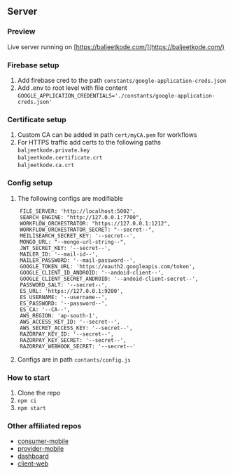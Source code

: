 ## Server

### Preview
Live server running on [https://baljeetkode.com/](https://baljeetkode.com/)

### Firebase setup
1. Add firebase cred to the path ```constants/google-application-creds.json```
2. Add .env to root level with file content <br>```GOOGLE_APPLICATION_CREDENTIALS='./constants/google-application-creds.json'```


### Certificate setup
1. Custom CA can be added in path ```cert/myCA.pem``` for workflows
2. For HTTPS traffic add certs to the following paths <br>```baljeetkode.private.key```<br>```baljeetkode.certificate.crt```<br>```baljeetkode.ca.crt```

### Config setup
1. The following configs are modifiable
```
    FILE_SERVER: 'http://localhost:5002',
    SEARCH_ENGINE: "http://127.0.0.1:7700",
    WORKFLOW_ORCHESTRATOR: "https://127.0.0.1:1212",
    WORKFLOW_ORCHESTRATOR_SECRET: "--secret--",
    MEILISEARCH_SECRET_KEY: '--secret--',
    MONGO_URL: "--mongo-url-string--",
    JWT_SECRET_KEY: '--secret--',
    MAILER_ID: '--mail-id--',
    MAILER_PASSWORD: '--mail-password--',
    GOOGLE_TOKEN_URL: 'https://oauth2.googleapis.com/token',
    GOOGLE_CLIENT_ID_ANDROID: '--andoid-client--',
    GOOGLE_CLIENT_SECRET_ANDROID: '--andoid-client-secret--',
    PASSWORD_SALT: '--secret--',
    ES_URL: 'https://127.0.0.1:9200',
    ES_USERNAME: '--username--',
    ES_PASSWORD: '--password--',
    ES_CA: '--CA--',
    AWS_REGION: 'ap-south-1',
    AWS_ACCESS_KEY_ID: '--secret--',
    AWS_SECRET_ACCESS_KEY: '--secret--',
    RAZORPAY_KEY_ID: '--secret--',
    RAZORPAY_KEY_SECRET: '--secret--',
    RAZORPAY_WEBHOOK_SECRET: '--secret--'
```
2. Configs are in path ```contants/config.js```

### How to start
1. Clone the repo
2. ```npm ci```
3. ```npm start```

### Other affiliated repos
* [consumer-mobile](https://github.com/redscool/scene-client)
* [provider-mobile](https://github.com/redscool/scene-client-provider)
* [dashboard](https://github.com/redscool/scene-dashboard)
* [client-web](https://github.com/redscool/scene-client-web)


